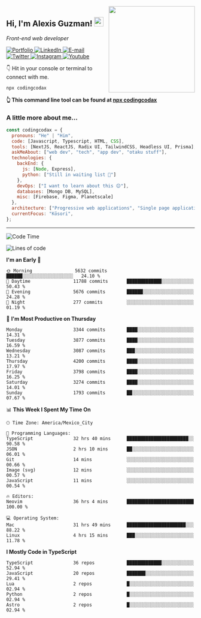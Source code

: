 <img align='right' src="https://media.giphy.com/media/M9gbBd9nbDrOTu1Mqx/giphy.gif" width="230">
<h2>Hi, I'm Alexis Guzman! <img src="https://media.giphy.com/media/hvRJCLFzcasrR4ia7z/giphy.gif" width="25px"></h2>
<p><em>Front-end web developer</em></p>

<p>
  <a href='https://www.codingcodax.dev' target='_blank'>
    <img alt='Portfolio' src='https://img.shields.io/badge/Portfolio-black?logo=vercel&style=flat-square'>
  </a>
  <a href='https://linkedin.com/in/codingcodax' target='_blank'>
    <img alt='LinkedIn' src='https://img.shields.io/badge/LinkedIn-black?logo=LinkedIn&style=flat-square'>
  </a>
  <a href='mailto:hello@codingcodax.com' target='_blank'>
    <img alt='E-mail' src='https://img.shields.io/badge/Email-black?logo=Gmail&style=flat-square'>
  </a>
  <a href='https://twitter.com/codingcodax' target='_blank'>
    <img alt='Twitter' src='https://img.shields.io/badge/Twitter-black?logo=Twitter&style=flat-square'>
  </a>
  <a href='https://www.instagram.com/codingcodax' target='_blank'>
    <img alt='Instagram' src='https://img.shields.io/badge/Instagram-black?logo=Instagram&style=flat-square'>
  </a>
  <a href='https://www.youtube.com/@codingcodax' target='_blank'>
    <img alt='Youtube' src='https://img.shields.io/badge/YouTube-black?logo=Youtube&style=flat-square'>
  </a>
</p>

👇 Hit in your console or terminal to connect with me.

```bash
npx codingcodax
```
**👆 This command line tool can be found at [npx codingcodax](https://github.com/codingcodax/npx-codingcodax)**

<h3>A little more about me...</h3>

```javascript
const codingcodax = {
  pronouns: "He" | "Him",
  code: [Javascript, Typescript, HTML, CSS],
  tools: [NextJS, ReactJS, Radix UI, TailwindCSS, Headless UI, Prisma],
  askMeAbout: ["web dev", "tech", "app dev", "otaku stuff"],
  technologies: {
    backEnd: {
      js: [Node, Express],
      python: ["Still in waiting list 🥲"]
    },
    devOps: ["I want to learn about this 😊"],
    databases: [Mongo DB, MySQL],
    misc: [Firebase, Figma, Planetscale]
  },
  architecture: ["Progressive web applications", "Single page applications"],
  currentFocus: "Kōsori",
};
```

---

<!--START_SECTION:waka-->
![Code Time](http://img.shields.io/badge/Code%20Time-2%2C677%20hrs%2027%20mins-blue)

![Lines of code](https://img.shields.io/badge/From%20Hello%20World%20I%27ve%20Written-10.2%20million%20lines%20of%20code-blue)

**I'm an Early 🐤** 

```text
🌞 Morning                5632 commits        ██████░░░░░░░░░░░░░░░░░░░   24.10 % 
🌆 Daytime                11788 commits       █████████████░░░░░░░░░░░░   50.43 % 
🌃 Evening                5676 commits        ██████░░░░░░░░░░░░░░░░░░░   24.28 % 
🌙 Night                  277 commits         ░░░░░░░░░░░░░░░░░░░░░░░░░   01.19 % 
```
📅 **I'm Most Productive on Thursday** 

```text
Monday                   3344 commits        ████░░░░░░░░░░░░░░░░░░░░░   14.31 % 
Tuesday                  3877 commits        ████░░░░░░░░░░░░░░░░░░░░░   16.59 % 
Wednesday                3087 commits        ███░░░░░░░░░░░░░░░░░░░░░░   13.21 % 
Thursday                 4200 commits        ████░░░░░░░░░░░░░░░░░░░░░   17.97 % 
Friday                   3798 commits        ████░░░░░░░░░░░░░░░░░░░░░   16.25 % 
Saturday                 3274 commits        ████░░░░░░░░░░░░░░░░░░░░░   14.01 % 
Sunday                   1793 commits        ██░░░░░░░░░░░░░░░░░░░░░░░   07.67 % 
```


📊 **This Week I Spent My Time On** 

```text
🕑︎ Time Zone: America/Mexico_City

💬 Programming Languages: 
TypeScript               32 hrs 40 mins      ███████████████████████░░   90.58 % 
JSON                     2 hrs 10 mins       ██░░░░░░░░░░░░░░░░░░░░░░░   06.01 % 
Git                      14 mins             ░░░░░░░░░░░░░░░░░░░░░░░░░   00.66 % 
Image (svg)              12 mins             ░░░░░░░░░░░░░░░░░░░░░░░░░   00.57 % 
JavaScript               11 mins             ░░░░░░░░░░░░░░░░░░░░░░░░░   00.54 % 

🔥 Editors: 
Neovim                   36 hrs 4 mins       █████████████████████████   100.00 % 

💻 Operating System: 
Mac                      31 hrs 49 mins      ██████████████████████░░░   88.22 % 
Linux                    4 hrs 15 mins       ███░░░░░░░░░░░░░░░░░░░░░░   11.78 % 
```

**I Mostly Code in TypeScript** 

```text
TypeScript               36 repos            █████████████░░░░░░░░░░░░   52.94 % 
JavaScript               20 repos            ███████░░░░░░░░░░░░░░░░░░   29.41 % 
Lua                      2 repos             █░░░░░░░░░░░░░░░░░░░░░░░░   02.94 % 
Python                   2 repos             █░░░░░░░░░░░░░░░░░░░░░░░░   02.94 % 
Astro                    2 repos             █░░░░░░░░░░░░░░░░░░░░░░░░   02.94 % 
```




<!--END_SECTION:waka-->
